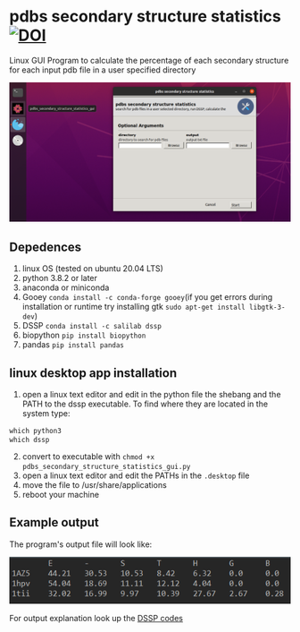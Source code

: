 # pdbs secondary structure statistics [![DOI](https://zenodo.org/badge/DOI/10.5281/zenodo.5846415.svg)](https://doi.org/10.5281/zenodo.5846415)
Linux GUI Program to calculate the percentage of each secondary structure for each input pdb file in a user specified directory

![](img/program_gui.png)

## Depedences
1. linux OS (tested on ubuntu 20.04 LTS)
2. python 3.8.2 or later
3. anaconda or miniconda
4. Gooey `conda install -c conda-forge gooey`(if you get errors during installation or runtime try installing gtk `sudo apt-get install libgtk-3-dev`)
5. DSSP `conda install -c salilab dssp`
6. biopython `pip install biopython`
7. pandas `pip install pandas`

## linux desktop app installation
1. open a linux text editor and edit in the python file the shebang and the PATH to the dssp executable. To find where they are located in the system type:  

```
which python3
which dssp
```
2. convert to executable with `chmod +x pdbs_secondary_structure_statistics_gui.py`
3. open a linux text editor and edit the PATHs in the `.desktop` file
4. move the file to /usr/share/applications
5. reboot your machine

## Example output
The program's output file will look like:

![](img/example_output.png)

For output explanation look up the [DSSP codes](https://biopython.org/docs/1.76/api/Bio.PDB.DSSP.html)

